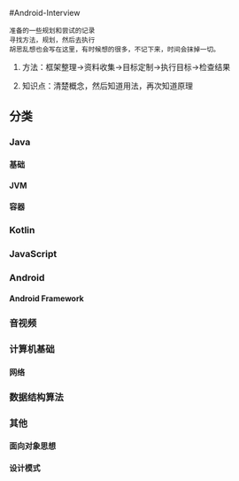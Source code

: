 #Android-Interview

	准备的一些规划和尝试的记录
	寻找方法，规划，然后去执行
	胡思乱想也会写在这里，有时候想的很多，不记下来，时间会抹掉一切。


1. 方法：框架整理->资料收集->目标定制->执行目标->检查结果

2. 知识点：清楚概念，然后知道用法，再次知道原理

## 分类
### Java
#### 基础
#### JVM
#### 容器
### Kotlin
### JavaScript
### Android
#### Android Framework
### 音视频
### 计算机基础
#### 网络
### 数据结构算法
### 其他
#### 面向对象思想
#### 设计模式

